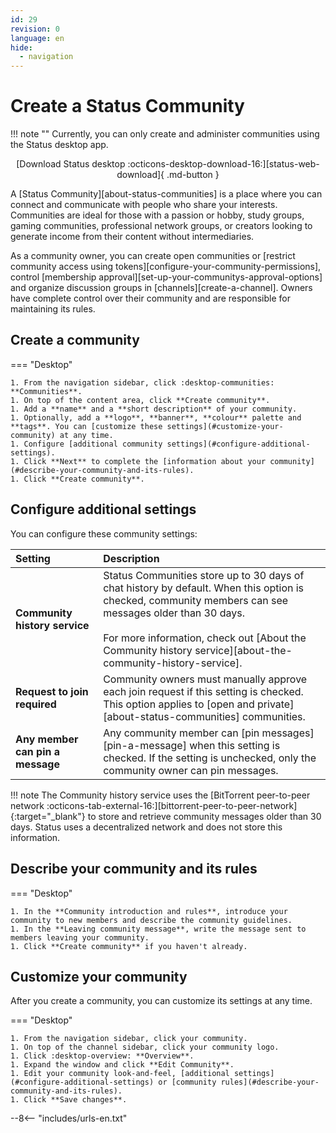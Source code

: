 ```yaml
---
id: 29
revision: 0
language: en
hide:
  - navigation
---
```


# Create a Status Community

!!! note ""
    Currently, you can only create and administer communities using the Status desktop app.</br><p style="text-align: center;">[Download Status desktop :octicons-desktop-download-16:][status-web-download]{ .md-button }

A [Status Community][about-status-communities] is a place where you can connect and communicate with people who share your interests. Communities are ideal for those with a passion or hobby, study groups, gaming communities, professional network groups, or creators looking to generate income from their content without intermediaries.

As a community owner, you can create open communities or [restrict community access using tokens][configure-your-community-permissions], control [membership approval][set-up-your-communitys-approval-options] and organize discussion groups in [channels][create-a-channel]. Owners have complete control over their community and are responsible for maintaining its rules.

## Create a community

=== "Desktop"

    1. From the navigation sidebar, click :desktop-communities: **Communities**.
    1. On top of the content area, click **Create community**.
    1. Add a **name** and a **short description** of your community.
    1. Optionally, add a **logo**, **banner**, **colour** palette and **tags**. You can [customize these settings](#customize-your-community) at any time.
    1. Configure [additional community settings](#configure-additional-settings).
    1. Click **Next** to complete the [information about your community](#describe-your-community-and-its-rules).
    1. Click **Create community**.

## Configure additional settings

You can configure these community settings:

| Setting | Description |
|:---|:---|
| **Community history service** | Status Communities store up to 30 days of chat history by default. When this option is checked, community members can see messages older than 30 days.</br></br>For more information, check out [About the Community history service][about-the-community-history-service].|
| **Request to join required** | Community owners must manually approve each join request if this setting is checked. This option applies to [open and private][about-status-communities] communities. |
| **Any member can pin a message** | Any community member can [pin messages][pin-a-message] when this setting is checked. If the setting is unchecked, only the community owner can pin messages. |

!!! note
    The Community history service uses the [BitTorrent peer-to-peer network :octicons-tab-external-16:][bittorrent-peer-to-peer-network]{:target="_blank"} to store and retrieve community messages older than 30 days. Status uses a decentralized network and does not store this information.

## Describe your community and its rules

=== "Desktop"

    1. In the **Community introduction and rules**, introduce your community to new members and describe the community guidelines.
    1. In the **Leaving community message**, write the message sent to members leaving your community.
    1. Click **Create community** if you haven't already.

## Customize your community

After you create a community, you can customize its settings at any time.

=== "Desktop"

    1. From the navigation sidebar, click your community.
    1. On top of the channel sidebar, click your community logo.
    1. Click :desktop-overview: **Overview**.
    1. Expand the window and click **Edit Community**.
    1. Edit your community look-and-feel, [additional settings](#configure-additional-settings) or [community rules](#describe-your-community-and-its-rules).
    1. Click **Save changes**.

--8<-- "includes/urls-en.txt"
